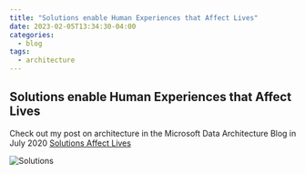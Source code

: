 ```yaml
---
title: "Solutions enable Human Experiences that Affect Lives"
date: 2023-02-05T13:34:30-04:00
categories:
  - blog
tags:
  - architecture
---
```


## Solutions enable Human Experiences that Affect Lives

Check out my post on architecture in the Microsoft Data Architecture Blog in July 2020 [Solutions Affect Lives](https://techcommunity.microsoft.com/t5/data-architecture-blog/solutions-enable-human-experiences-that-affect-lives/ba-p/1552106)

![Solutions](https://phx02pap001files.storage.live.com/y4mGR-mmDzVXa6BqeID8NuzCyk8dS3VBNu4-Bb8bxCr4LwtQUeU5TbSw21rwUpxXGFM8oDDAX19GODCvmlPz9g8oQvNvshXrPqtJbaw9qaLw-ldg76nlcI7VCG-OnY_KIqvzZa7sPv7tQw7FD-hXzIv0KTpcD1-GceDk02lvS9-CEnclT8mJhf3BbzbwR-annjd?width=999&height=531&cropmode=none)